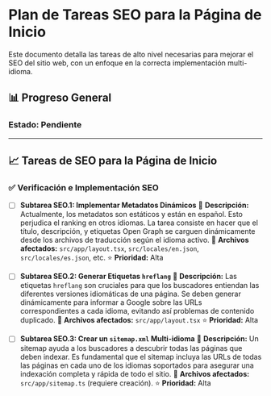 # Plan de Tareas SEO para la Página de Inicio

Este documento detalla las tareas de alto nivel necesarias para mejorar el SEO del sitio web, con un enfoque en la correcta implementación multi-idioma.

## 📊 Progreso General

### Estado: Pendiente

---

## 📈 Tareas de SEO para la Página de Inicio

### ✅ Verificación e Implementación SEO

- [ ] **Subtarea SEO.1: Implementar Metadatos Dinámicos**
  📝 **Descripción:** Actualmente, los metadatos son estáticos y están en español. Esto perjudica el ranking en otros idiomas. La tarea consiste en hacer que el título, descripción, y etiquetas Open Graph se carguen dinámicamente desde los archivos de traducción según el idioma activo.
  📁 **Archivos afectados:** `src/app/layout.tsx`, `src/locales/en.json`, `src/locales/es.json`, etc.
  ⭐ **Prioridad:** Alta

- [ ] **Subtarea SEO.2: Generar Etiquetas `hreflang`**
  📝 **Descripción:** Las etiquetas `hreflang` son cruciales para que los buscadores entiendan las diferentes versiones idiomáticas de una página. Se deben generar dinámicamente para informar a Google sobre las URLs correspondientes a cada idioma, evitando así problemas de contenido duplicado.
  📁 **Archivos afectados:** `src/app/layout.tsx`
  ⭐ **Prioridad:** Alta

- [ ] **Subtarea SEO.3: Crear un `sitemap.xml` Multi-idioma**
  📝 **Descripción:** Un sitemap ayuda a los buscadores a descubrir todas las páginas que deben indexar. Es fundamental que el sitemap incluya las URLs de todas las páginas en cada uno de los idiomas soportados para asegurar una indexación completa y rápida de todo el sitio.
  📁 **Archivos afectados:** `src/app/sitemap.ts` (requiere creación).
  ⭐ **Prioridad:** Alta
